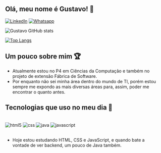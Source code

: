 ## Olá, meu nome é Gustavo! 👋


[![LinkedIn](https://img.shields.io/badge/LinkedIn-0077B5?style=for-the-badge&logo=linkedin&logoColor=white)](https://www.linkedin.com/in/gustavow-barbosas/)
[![Whatsapp](https://img.shields.io/badge/WhatsApp-25D366?style=for-the-badge&logo=whatsapp&logoColor=white)](https://api.whatsapp.com/send?phone=(55)%20(83)%2099676-5975)


![Gustavo GitHub stats](https://github-readme-stats.vercel.app/api?username=guxttavo&show_icons=true&theme=radical)

[![Top Langs](https://github-readme-stats.vercel.app/api/top-langs/?username=guxttavo&theme=radical&langs_count=10&layout=compact)](https://github.com/anuraghazra/github-readme-stats)



## Um pouco sobre mim 🏆

- Atualmente estou no P4 em Ciências da Computação e também no projeto de extensão Fábrica de Software.
- Por enquanto não sei minha área dentro do mundo de TI, porém estou sempre me expondo as mais diversas áreas para, assim, poder me encontrar o quanto antes.




## Tecnologias que uso no meu dia 🚀 

<div style = "display: inline_block"><br/>
    <img align="center" alt ="html5" src ="https://img.shields.io/badge/HTML5-E34F26?style=for-the-badge&logo=html5&logoColor=white" />
    <img align="center" alt ="css" src ="https://img.shields.io/badge/CSS3-1572B6?style=for-the-badge&logo=css3&logoColor=white" />
    <img align="center" alt ="java" src ="https://img.shields.io/badge/Java-ED8B00?style=for-the-badge&logo=java&logoColor=white" />
    <img align="center" alt ="javascript" src ="https://img.shields.io/badge/JavaScript-F7DF1E?style=for-the-badge&logo=javascript&logoColor=black" />
</div><br/>

- Hoje estou estudando HTML, CSS e JavaScript, e quando bate a vontade de ver backend, um pouco de Java também.


